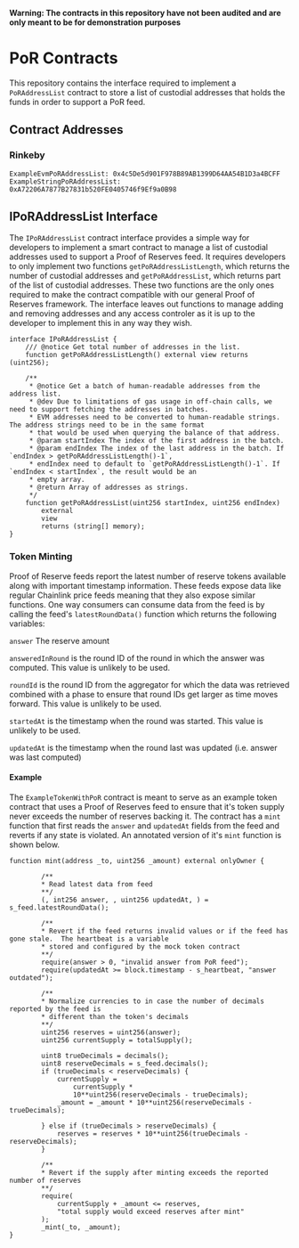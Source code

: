 **Warning: The contracts in this repository have not been audited and are only meant to be for demonstration purposes**

# PoR Contracts

This repository contains the interface required to implement a `PoRAddressList` contract to store a list of custodial addresses that holds the funds in order to support a PoR feed.

## Contract Addresses

### Rinkeby

```
ExampleEvmPoRAddressList: 0x4c5De5d901F978B89AB1399D64AA54B1D3a4BCFF
ExampleStringPoRAddressList: 0xA72206A7877B27831b520FE0405746f9Ef9a0B98
```

## IPoRAddressList Interface

The `IPoRAddressList` contract interface provides a simple way for developers to implement a smart contract to manage a list of custodial addresses used
to support a Proof of Reserves feed. It requires developers to only implement two functions `getPoRAddressListLength`, which returns the number of custodial addresses and `getPoRAddressList`, which returns part of the list of custodial addresses. These two functions are the only ones required to make the contract compatible with our general Proof of Reserves framework. The interface leaves out functions to manage adding and removing addresses and any access controler as it is up to the developer to implement this in any way they wish.

```
interface IPoRAddressList {
    /// @notice Get total number of addresses in the list.
    function getPoRAddressListLength() external view returns (uint256);

    /**
     * @notice Get a batch of human-readable addresses from the address list.
     * @dev Due to limitations of gas usage in off-chain calls, we need to support fetching the addresses in batches.
     * EVM addresses need to be converted to human-readable strings. The address strings need to be in the same format
     * that would be used when querying the balance of that address.
     * @param startIndex The index of the first address in the batch.
     * @param endIndex The index of the last address in the batch. If `endIndex > getPoRAddressListLength()-1`,
     * endIndex need to default to `getPoRAddressListLength()-1`. If `endIndex < startIndex`, the result would be an
     * empty array.
     * @return Array of addresses as strings.
     */
    function getPoRAddressList(uint256 startIndex, uint256 endIndex)
        external
        view
        returns (string[] memory);
}

```

### Token Minting

Proof of Reserve feeds report the latest number of reserve tokens available along with important timestamp information. These feeds expose data like regular Chainlink price feeds meaning that they also expose similar functions. One way consumers can consume data from the feed is by calling the feed's `latestRoundData()` function which returns the following variables:

`answer`
The reserve amount

`answeredInRound`
is the round ID of the round in which the answer was computed. This value is unlikely to be used.

`roundId`
is the round ID from the aggregator for which the data was retrieved combined with a phase to ensure that round IDs get larger as time moves forward. This value is unlikely to be used.

`startedAt`
is the timestamp when the round was started. This value is unlikely to be used.

`updatedAt`
is the timestamp when the round last was updated (i.e. answer was last computed)

#### Example

The `ExampleTokenWithPoR` contract is meant to serve as an example token contract that uses a Proof of Reserves feed to ensure that it's token supply never exceeds the number of reserves backing it. The contract has a `mint` function that first reads the `answer` and `updatedAt` fields from the feed and reverts if any state is violated. An annotated version of it's `mint` function is shown below.

```
function mint(address _to, uint256 _amount) external onlyOwner {

        /**
        * Read latest data from feed
        **/
        (, int256 answer, , uint256 updatedAt, ) = s_feed.latestRoundData();

        /**
        * Revert if the feed returns invalid values or if the feed has gone stale.  The heartbeat is a variable
        * stored and configured by the mock token contract
        **/
        require(answer > 0, "invalid answer from PoR feed");
        require(updatedAt >= block.timestamp - s_heartbeat, "answer outdated");

        /**
        * Normalize currencies to in case the number of decimals reported by the feed is
        * different than the token's decimals
        **/
        uint256 reserves = uint256(answer);
        uint256 currentSupply = totalSupply();

        uint8 trueDecimals = decimals();
        uint8 reserveDecimals = s_feed.decimals();
        if (trueDecimals < reserveDecimals) {
            currentSupply =
                currentSupply *
                10**uint256(reserveDecimals - trueDecimals);
            _amount = _amount * 10**uint256(reserveDecimals - trueDecimals);
                   
        } else if (trueDecimals > reserveDecimals) {
            reserves = reserves * 10**uint256(trueDecimals - reserveDecimals);
        }

        /**
        * Revert if the supply after minting exceeds the reported number of reserves
        **/
        require(
            currentSupply + _amount <= reserves,
            "total supply would exceed reserves after mint"
        );
        _mint(_to, _amount);
}
```
